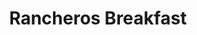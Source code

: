 ---
title: "Rancheros Breakfast"
price: "$16.00"
category: "Breakfast"
img: "src/images/menu/burrito.jpg"
desc: "Carne asada, re-fried beans, home fried potatoes, three eggs any style and a side of flour or corn tortillas"
---